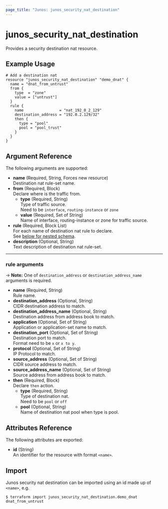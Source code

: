 ```yaml
---
page_title: "Junos: junos_security_nat_destination"
---
```


# junos_security_nat_destination

Provides a security destination nat resource.

## Example Usage

```hcl
# Add a destination nat
resource "junos_security_nat_destination" "demo_dnat" {
  name = "dnat_from_untrust"
  from {
    type  = "zone"
    value = ["untrust"]
  }
  rule {
    name                = "nat_192_0_2_129"
    destination_address = "192.0.2.129/32"
    then {
      type = "pool"
      pool = "pool_trust"
    }
  }
}
```

## Argument Reference

The following arguments are supported:

- **name** (Required, String, Forces new resource)  
  Destination nat rule-set name.
- **from** (Required, Block)  
  Declare where is the traffic from.
  - **type** (Required, String)  
    Type of traffic source.  
    Need to be `interface`, `routing-instance` or `zone`
  - **value** (Required, Set of String)  
    Name of interface, routing-instance or zone for traffic source.
- **rule** (Required, Block List)  
  For each name of destination nat rule to declare.  
  See [below for nested schema](#rule-arguments).
- **description** (Optional, String)  
  Text description of destination nat rule-set.

---

### rule arguments

-> **Note:** One of `destination_address` or `destination_address_name` arguments is required.

- **name** (Required, String)  
  Rule name.
- **destination_address** (Optional, String)  
  CIDR destination address to match.
- **destination_address_name** (Optional, String)  
  Destination address from address book to match.
- **application** (Optional, Set of String)  
  Application or application-set name to match.
- **destination_port** (Optional, Set of String)  
  Destination port to match.  
  Format need to be `x` or `x to y`.
- **protocol** (Optional, Set of String)  
  IP Protocol to match.
- **source_address** (Optional, Set of String)  
  CIDR source address to match.
- **source_address_name** (Optional, Set of String)  
  Source address from address book to match.
- **then** (Required, Block)  
  Declare `then` action.
  - **type** (Required, String)  
    Type of destination nat.  
    Need to be `pool` or `off`
  - **pool** (Optional, String)  
    Name of destination nat pool when type is pool.

## Attributes Reference

The following attributes are exported:

- **id** (String)  
  An identifier for the resource with format `<name>`.

## Import

Junos security nat destination can be imported using an id made up of `<name>`, e.g.

```shell
$ terraform import junos_security_nat_destination.demo_dnat dnat_from_untrust
```
